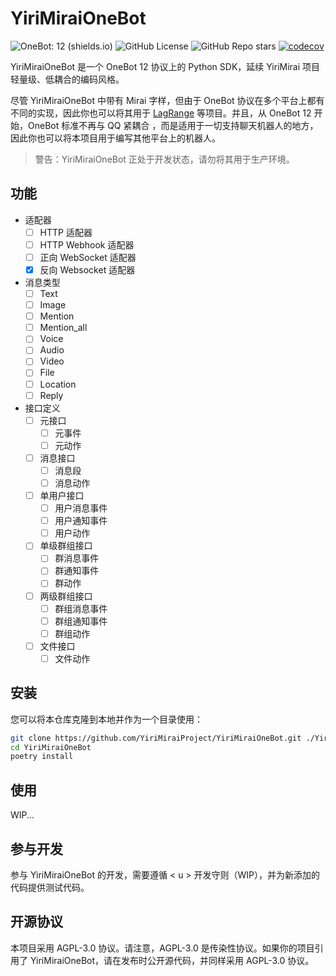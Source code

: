 # YiriMiraiOneBot

![OneBot: 12 (shields.io)](https://img.shields.io/badge/OneBot-12-black) ![GitHub License](https://img.shields.io/github/license/YiriMiraiProject/YiriMiraiOneBot) ![GitHub Repo stars](https://img.shields.io/github/stars/YiriMiraiProject/YiriMiraiOneBot) [![codecov](https://codecov.io/gh/XYCode-Kerman/YiriMiraiOneBot/graph/badge.svg?token=6ZBJ2BfX4B)](https://codecov.io/gh/XYCode-Kerman/YiriMiraiOneBot)

YiriMiraiOneBot 是一个 OneBot 12 协议上的 Python SDK，延续 YiriMirai 项目轻量级、低耦合的编码风格。

尽管 YiriMiraiOneBot 中带有 Mirai 字样，但由于 OneBot 协议在多个平台上都有不同的实现，因此你也可以将其用于 [LagRange](https://github.com/LagrangeDev/Lagrange.Core) 等项目。并且，从 OneBot 12 开始，OneBot 标准不再与 QQ 紧耦合 
，而是适用于一切支持聊天机器人的地方，因此你也可以将本项目用于编写其他平台上的机器人。

> 警告：YiriMiraiOneBot 正处于开发状态，请勿将其用于生产环境。

## 功能
* 适配器
  * [ ] HTTP 适配器
  * [ ] HTTP Webhook 适配器
  * [ ] 正向 WebSocket 适配器
  * [x] 反向 Websocket 适配器
* 消息类型
  * [ ] Text
  * [ ] Image
  * [ ] Mention
  * [ ] Mention_all
  * [ ] Voice
  * [ ] Audio
  * [ ] Video
  * [ ] File
  * [ ] Location
  * [ ] Reply
* 接口定义
  * [ ] 元接口
    * [ ] 元事件
    * [ ] 元动作
  * [ ] 消息接口
    * [ ] 消息段
    * [ ] 消息动作
  * [ ] 单用户接口
    * [ ] 用户消息事件
    * [ ] 用户通知事件
    * [ ] 用户动作
  * [ ] 单级群组接口
    * [ ] 群消息事件
    * [ ] 群通知事件
    * [ ] 群动作
  * [ ] 两级群组接口
    * [ ] 群组消息事件
    * [ ] 群组通知事件
    * [ ] 群组动作
  * [ ] 文件接口
    * [ ] 文件动作

## 安装

您可以将本仓库克隆到本地并作为一个目录使用：

```bash
git clone https://github.com/YiriMiraiProject/YiriMiraiOneBot.git ./YiriMiraiOneBot
cd YiriMiraiOneBot
poetry install
```

## 使用

WIP...

## 参与开发

参与 YiriMiraiOneBot 的开发，需要遵循 < u > 开发守则（WIP）</u>，并为新添加的代码提供测试代码。

## 开源协议

本项目采用 AGPL-3.0 协议。请注意，AGPL-3.0 是传染性协议。如果你的项目引用了 YiriMiraiOneBot，请在发布时公开源代码，并同样采用 AGPL-3.0 协议。